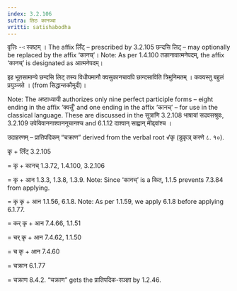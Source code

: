 ```yaml
---
index: 3.2.106
sutra: लिटः कानज्वा
vritti: satishabodha
---
```






वृत्तिः --ः स्पष्टम् । The affix लिँट् – prescribed by 3.2.105 छन्दसि लिट् – may optionally be replaced by the affix ‘कानच्’। Note: As per 1.4.100 तङानावात्मनेपदम्, the affix ‘कानच्’ is designated as आत्मनेपदम्।


इह भूतसामान्ये छन्दसि लिट् तस्य विधीयमानौ क्वसुकानचावपि छान्दसाविति त्रिमुनिमतम् । कवयस्तु बहुलं प्रयुञ्जते । (from सिद्धान्तकौमुदी)।


Note: The अष्टाध्यायी authorizes only nine perfect participle forms – eight ending in the affix ‘क्वसुँ’ and one ending in the affix ‘कानच्’ – for use in the classical language. These are discussed in the सूत्राणि 3.2.108 भाषायां सदवसश्रुवः, 3.2.109 उपेयिवाननाश्वाननूचानश्च and 6.1.12 दाश्वान् साह्वान् मीढ्वांश्च ।


उदाहरणम् – प्रातिपदिकम् “चक्राण” derived from the verbal root √कृ (डुकृञ् करणे ८. १०).


कृ + लिँट् 3.2.105

= कृ + कानच् 1.3.72, 1.4.100, 3.2.106

= कृ + आन 1.3.3, 1.3.8, 1.3.9. Note: Since ‘कानच्’ is a कित्, 1.1.5 prevents 7.3.84 from applying.

= कृ कृ + आन 1.1.56, 6.1.8. Note: As per 1.1.59, we apply 6.1.8 before applying 6.1.77.

= कर् कृ + आन 7.4.66, 1.1.51

= चर् कृ + आन 7.4.62, 1.1.50

= च कृ + आन 7.4.60

= चक्रान 6.1.77

= चक्राण 8.4.2. “चक्राण” gets the प्रातिपदिक-सञ्ज्ञा by 1.2.46.

